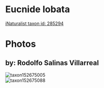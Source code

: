 
Eucnide lobata
==============
  
[iNaturalist taxon id: 285294](https://www.inaturalist.org/taxa/285294)
# Photos

## by: Rodolfo Salinas Villarreal
  
![taxon152675005](https://inaturalist-open-data.s3.amazonaws.com/photos/163588246/medium.jpg)  
![taxon152675088](https://inaturalist-open-data.s3.amazonaws.com/photos/163589598/medium.jpg)